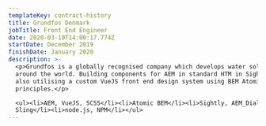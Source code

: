 ```yaml
---
templateKey: contract-history
title: Grundfos Denmark
jobTitle: Front End Engineer
date: 2020-03-10T14:00:17.774Z
startDate: December 2019
finishDate: January 2020
description: >-
  <p>Grundfos is a globally recognised company which develops water solutions
  around the world. Building components for AEM in standard HTM in Sightly but
  also utilising a custom VueJS front end design system using BEM Atomic Design
  principles.</p>

  <ul><li>AEM, VueJS, SCSS</li><li>Atomic BEM</li><li>Sightly, AEM_Dialog,
  Sling</li><li>node.js, NPM</li></ul>
---
```


